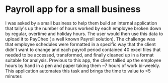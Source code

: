 # Payroll app for a small business
I was asked by a small business to help them build an internal application that tally's up the number of hours worked by each employee broken down by regular, overtime and holiday hours. The user would then use this data to upload it to PayChex ( a well known Payroll solution). The challenge was that employee schedules were formatted in a specific way that the client didn't want to change and each payroll period contained 40 excel files that needed to be accessed, transformed, and finally cleaned up in a format suitable for analysis. Previous to this app, the client tallied up the employee hours by hand in a pen and paper taking them ~7 hours of work bi-weekly. This application automates this task and brings the time to value to <5 minutes
